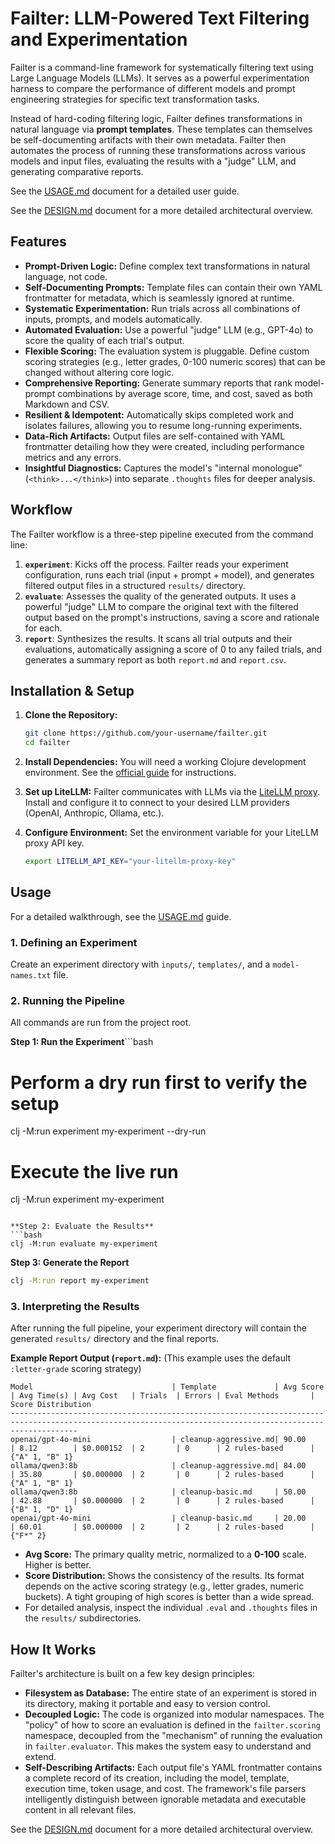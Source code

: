 # **Failter: LLM-Powered Text Filtering and Experimentation**

Failter is a command-line framework for systematically filtering text using Large Language Models (LLMs). It serves as a powerful experimentation harness to compare the performance of different models and prompt engineering strategies for specific text transformation tasks.

Instead of hard-coding filtering logic, Failter defines transformations in natural language via **prompt templates**. These templates can themselves be self-documenting artifacts with their own metadata. Failter then automates the process of running these transformations across various models and input files, evaluating the results with a "judge" LLM, and generating comparative reports.

See the [USAGE.md](USAGE.md) document for a detailed user guide.

See the [DESIGN.md](./docs/DESIGN.md) document for a more detailed architectural overview.

## Features

-   **Prompt-Driven Logic:** Define complex text transformations in natural language, not code.
-   **Self-Documenting Prompts:** Template files can contain their own YAML frontmatter for metadata, which is seamlessly ignored at runtime.
-   **Systematic Experimentation:** Run trials across all combinations of inputs, prompts, and models automatically.
-   **Automated Evaluation:** Use a powerful "judge" LLM (e.g., GPT-4o) to score the quality of each trial's output.
-   **Flexible Scoring:** The evaluation system is pluggable. Define custom scoring strategies (e.g., letter grades, 0-100 numeric scores) that can be changed without altering core logic.
-   **Comprehensive Reporting:** Generate summary reports that rank model-prompt combinations by average score, time, and cost, saved as both Markdown and CSV.
-   **Resilient & Idempotent:** Automatically skips completed work and isolates failures, allowing you to resume long-running experiments.
-   **Data-Rich Artifacts:** Output files are self-contained with YAML frontmatter detailing how they were created, including performance metrics and any errors.
-   **Insightful Diagnostics:** Captures the model's "internal monologue" (`<think>...</think>`) into separate `.thoughts` files for deeper analysis.

## Workflow

The Failter workflow is a three-step pipeline executed from the command line:

1.  **`experiment`**: Kicks off the process. Failter reads your experiment configuration, runs each trial (input + prompt + model), and generates filtered output files in a structured `results/` directory.
2.  **`evaluate`**: Assesses the quality of the generated outputs. It uses a powerful "judge" LLM to compare the original text with the filtered output based on the prompt's instructions, saving a score and rationale for each.
3.  **`report`**: Synthesizes the results. It scans all trial outputs and their evaluations, automatically assigning a score of 0 to any failed trials, and generates a summary report as both `report.md` and `report.csv`.

## Installation & Setup

1.  **Clone the Repository:**
    ```bash
    git clone https://github.com/your-username/failter.git
    cd failter
    ```

2.  **Install Dependencies:**
    You will need a working Clojure development environment. See the [official guide](https://clojure.org/guides/getting_started) for instructions.

3.  **Set up LiteLLM:**
    Failter communicates with LLMs via the [LiteLLM proxy](https://github.com/BerriAI/litellm). Install and configure it to connect to your desired LLM providers (OpenAI, Anthropic, Ollama, etc.).

4.  **Configure Environment:**
    Set the environment variable for your LiteLLM proxy API key.
    ```bash
    export LITELLM_API_KEY="your-litellm-proxy-key"
    ```

## Usage

For a detailed walkthrough, see the [USAGE.md](USAGE.md) guide.

### 1. Defining an Experiment

Create an experiment directory with `inputs/`, `templates/`, and a `model-names.txt` file.

### 2. Running the Pipeline

All commands are run from the project root.

**Step 1: Run the Experiment**```bash
# Perform a dry run first to verify the setup
clj -M:run experiment my-experiment --dry-run

# Execute the live run
clj -M:run experiment my-experiment
```

**Step 2: Evaluate the Results**
```bash
clj -M:run evaluate my-experiment
```

**Step 3: Generate the Report**
```bash
clj -M:run report my-experiment
```

### 3. Interpreting the Results

After running the full pipeline, your experiment directory will contain the generated `results/` directory and the final reports.

**Example Report Output (`report.md`):**
(This example uses the default `:letter-grade` scoring strategy)

```
Model                               | Template             | Avg Score  | Avg Time(s) | Avg Cost   | Trials  | Errors | Eval Methods       | Score Distribution
-----------------------------------------------------------------------------------------------------------------------------------------------------------
openai/gpt-4o-mini                  | cleanup-aggressive.md| 90.00      | 8.12        | $0.000152  | 2       | 0      | 2 rules-based      | {"A" 1, "B" 1}
ollama/qwen3:8b                     | cleanup-aggressive.md| 84.00      | 35.80       | $0.000000  | 2       | 0      | 2 rules-based      | {"A" 1, "B" 1}
ollama/qwen3:8b                     | cleanup-basic.md     | 50.00      | 42.88       | $0.000000  | 2       | 0      | 2 rules-based      | {"B" 1, "D" 1}
openai/gpt-4o-mini                  | cleanup-basic.md     | 20.00      | 60.01       | $0.000000  | 2       | 2      | 2 rules-based      | {"F*" 2}
```

-   **Avg Score:** The primary quality metric, normalized to a **0-100** scale. Higher is better.
-   **Score Distribution:** Shows the consistency of the results. Its format depends on the active scoring strategy (e.g., letter grades, numeric buckets). A tight grouping of high scores is better than a wide spread.
-   For detailed analysis, inspect the individual `.eval` and `.thoughts` files in the `results/` subdirectories.

## How It Works

Failter's architecture is built on a few key design principles:

-   **Filesystem as Database:** The entire state of an experiment is stored in its directory, making it portable and easy to version control.
-   **Decoupled Logic:** The code is organized into modular namespaces. The "policy" of how to score an evaluation is defined in the `failter.scoring` namespace, decoupled from the "mechanism" of running the evaluation in `failter.evaluator`. This makes the system easy to understand and extend.
-   **Self-Describing Artifacts:** Each output file's YAML frontmatter contains a complete record of its creation, including the model, template, execution time, token usage, and cost. The framework's file parsers intelligently distinguish between ignorable metadata and executable content in all relevant files.

See the [DESIGN.md](./docs/DESIGN.md) document for a more detailed architectural overview.
